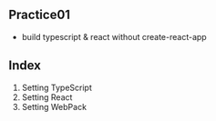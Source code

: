## Practice01
- build typescript & react without create-react-app

## Index
1. Setting TypeScript
2. Setting React
3. Setting WebPack